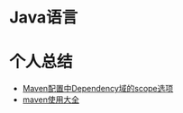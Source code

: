 # Java语言



# 个人总结

-  [Maven配置中Dependency域的scope选项](/language/java/maven_dependency_scope.md)
- [maven使用大全](/language/java/maven.md)

